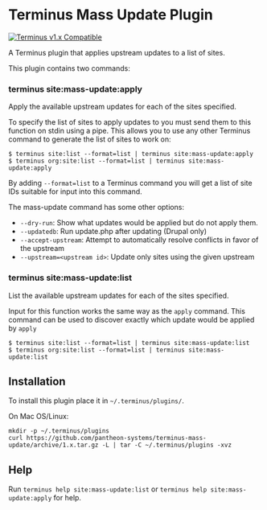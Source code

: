# Terminus Mass Update Plugin
[![Terminus v1.x Compatible](https://img.shields.io/badge/terminus-v1.x-green.svg)](https://github.com/pantheon-systems/terminus-plugin-example/tree/1.x)


A Terminus plugin that applies upstream updates to a list of sites.

This plugin contains two commands:

### terminus site:mass-update:apply

Apply the available upstream updates for each of the sites specified.

To specify the list of sites to apply updates to you must send them to this function on stdin using a pipe. This allows you to use any other Terminus command to generate the list of sites to work on:

```
$ terminus site:list --format=list | terminus site:mass-update:apply
$ terminus org:site:list --format=list | terminus site:mass-update:apply
```

By adding `--format=list` to a Terminus command you will get a list of site IDs suitable for input into this command.

The mass-update command has some other options:

- `--dry-run`: Show what updates would be applied but do not apply them.
- `--updatedb`: Run update.php after updating (Drupal only)
- `--accept-upstream`: Attempt to automatically resolve conflicts in favor of the upstream
- `--upstream=<upstream id>`: Update only sites using the given upstream

### terminus site:mass-update:list

List the available upstream updates for each of the sites specified.

Input for this function works the same way as the `apply` command. This command can be used to discover exactly which update would be applied by `apply`

```
$ terminus site:list --format=list | terminus site:mass-update:list
$ terminus org:site:list --format=list | terminus site:mass-update:list
```

## Installation
To install this plugin place it in `~/.terminus/plugins/`.

On Mac OS/Linux:
```
mkdir -p ~/.terminus/plugins
curl https://github.com/pantheon-systems/terminus-mass-update/archive/1.x.tar.gz -L | tar -C ~/.terminus/plugins -xvz
```

## Help
Run `terminus help site:mass-update:list` or `terminus help site:mass-update:apply` for help.

